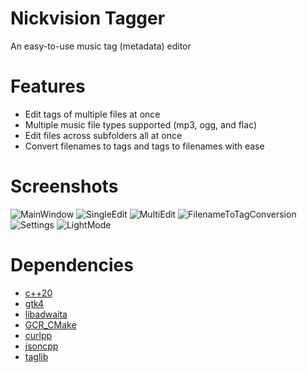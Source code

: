 # Nickvision Tagger
An easy-to-use music tag (metadata) editor

# Features
- Edit tags of multiple files at once
- Multiple music file types supported (mp3, ogg, and flac)
- Edit files across subfolders all at once
- Convert filenames to tags and tags to filenames with ease

# Screenshots
![MainWindow](https://user-images.githubusercontent.com/17648453/170810802-03d6fd19-3df1-4a4b-9710-791857eb58d0.png)
![SingleEdit](https://user-images.githubusercontent.com/17648453/170810806-bcf1be93-6423-4df5-9460-72cd04743d57.png)
![MultiEdit](https://user-images.githubusercontent.com/17648453/170810808-9b804478-fe51-4364-b744-aeb4a017a37c.png)
![FilenameToTagConversion](https://user-images.githubusercontent.com/17648453/170810816-406b65fd-7f37-4d11-b821-8e7a82ab9029.png)
![Settings](https://user-images.githubusercontent.com/17648453/170810823-6fe3baf0-2826-4ecf-8d30-c75a715095aa.png)
![LightMode](https://user-images.githubusercontent.com/17648453/170810825-b3fd1979-4e8f-4940-ace7-45943c1e80c2.png)

# Dependencies
- [c++20](https://en.cppreference.com/w/cpp/20)
- [gtk4](https://gtk.org/)
- [libadwaita](https://gnome.pages.gitlab.gnome.org/libadwaita/)
- [GCR_CMake](https://github.com/Makman2/GCR_CMake)
- [curlpp](http://www.curlpp.org/)
- [jsoncpp](https://github.com/open-source-parsers/jsoncpp)
- [taglib](https://taglib.org/)
